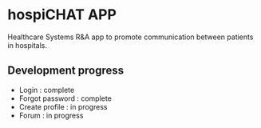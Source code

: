 # hospiCHAT APP

Healthcare Systems R&A app to promote communication between patients in hospitals.

## Development progress

* Login : complete
* Forgot password : complete
* Create profile : in progress
* Forum : in progress
